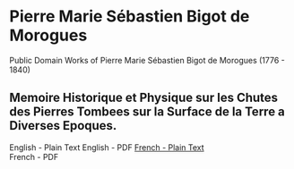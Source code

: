 # Pierre Marie Sébastien Bigot de Morogues

Public Domain Works of Pierre Marie Sébastien Bigot de Morogues (1776 - 1840)

## Memoire Historique et Physique sur les Chutes des Pierres Tombees sur la Surface de la Terre a Diverses Epoques.

English - Plain Text
English - PDF
[French - Plain Text](/full-text-french.md)  
French - PDF
